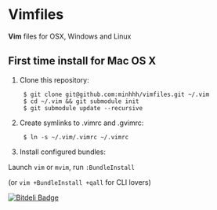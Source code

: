 Vimfiles
========

**Vim** files for OSX, Windows and Linux

## First time install for Mac OS X
1. Clone this repository:

        $ git clone git@github.com:minhhh/vimfiles.git ~/.vim
        $ cd ~/.vim && git submodule init
        $ git submodule update --recursive

2. Create symlinks to .vimrc and .gvimrc:

        $ ln -s ~/.vim/.vimrc ~/.vimrc

3. Install configured bundles:

Launch `vim` or `mvim`, run `:BundleInstall`

(or `vim +BundleInstall +qall` for CLI lovers)


[![Bitdeli Badge](https://d2weczhvl823v0.cloudfront.net/minhhh/vimfiles/trend.png)](https://bitdeli.com/free "Bitdeli Badge")

